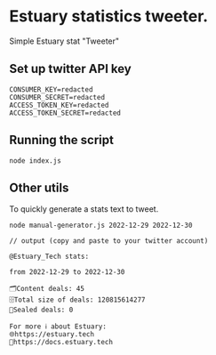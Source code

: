 # Estuary statistics tweeter.

Simple Estuary stat "Tweeter"

## Set up twitter API key

```
CONSUMER_KEY=redacted
CONSUMER_SECRET=redacted
ACCESS_TOKEN_KEY=redacted
ACCESS_TOKEN_SECRET=redacted
```

## Running the script
``` 
node index.js
```

## Other utils
To quickly generate a stats text to tweet.
```
node manual-generator.js 2022-12-29 2022-12-30

// output (copy and paste to your twitter account)

@Estuary_Tech stats:

from 2022-12-29 to 2022-12-30

🗂️Content deals: 45
🗄️Total size of deals: 120815614277
💼Sealed deals: 0

For more ℹ️ about Estuary:
🌐https://estuary.tech
📄https://docs.estuary.tech
```
